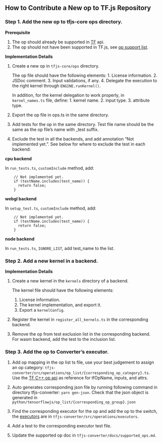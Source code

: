 ## How to Contribute a New op to TF.js Repository

### Step 1. Add the new op to tfjs-core ops directory.
**Prerequisite**
1. The op should already be supported in [TF](https://www.tensorflow.org/api_docs/python/tf/all_symbols) api.
2. The op should not have been supported in TF.js, see [op support list](https://github.com/tensorflow/tfjs/blob/master/tfjs-converter/docs/supported_ops.md).

**Implementation Details**
1. Create a new op in `tfjs-core/ops` directory.

    The op file should have the following elements:
        1. License information.
        2. JSDoc comment.
        3. Input validations, if any.
        4. Delegate the execution to the right kernel through `ENGINE.runKernel()`.

    In addition, for the kernel delegation to work properly, in `kernel_names.ts`
  file, define:
        1. kernel name.
        2. input type.
        3. attribute type.

2. Export the op file in ops.ts in the same directory.
3. Add tests for the op in the same directory. Test file name should be the same as the op file’s name with _test suffix.
4. Exclude the test in all the backends, and add annotation “Not implemented yet.”. See below for where to exclude the test in each backend:

**cpu backend**

In `run_tests.ts`, `customInclude` method, add:
```
    // Not implemented yet.
    if (testName.includes(test_name)) {
      return false;
    }
```

**webgl backend**

In `setup_test.ts`, `customInclude` method, add:
```
    // Not implemented yet.
    if (testName.includes(test_name)) {
      return false;
    }
```

**node backend**

In `run_tests.ts`, `IGNORE_LIST`, add test_name to the list.

### Step 2. Add a new kernel in a backend.
**Implementation Details**
1. Create a new kernel in the `kernels` directory of a backend.

    The kernel file should have the following elements:
    1. License information.
    2. The kernel implementation, and export it.
    3. Export a `kernelConfig`.

2. Register the kernel in `register_all_kernels.ts` in the corresponding backend.

3. Remove the op from test exclusion list in the corresponding backend. For wasm
   backend, add the test to the inclusion list.

### Step 3. Add the op to Converter’s executor.
1. Add op mapping in the op list ts file, use your best judgement to assign an op category: `tfjs-converter/src/operations/op_list/{corresponding_op_category}.ts`. Use
the [TF C++ op api](https://www.tensorflow.org/api_docs/cc/) as reference for tfOpName, inputs, and attrs.

2. Auto generates corresponding json file by running following command in directory tfjs-converter: `yarn gen-json`. Check that the json object is generated in `python/tensorflowjs/op_list/{corresponding_op_group}.json`

3. Find the corresponding executor for the op and add the op to the switch, the [executors](https://github.com/tensorflow/tfjs/tree/master/tfjs-converter/src/operations/executors) are in `tfjs-converter/src/operations/executors`.

4. Add a test to the corresponding executor test file.

5. Update the supported op doc in `tfjs-converter/docs/supported_ops.md`.
